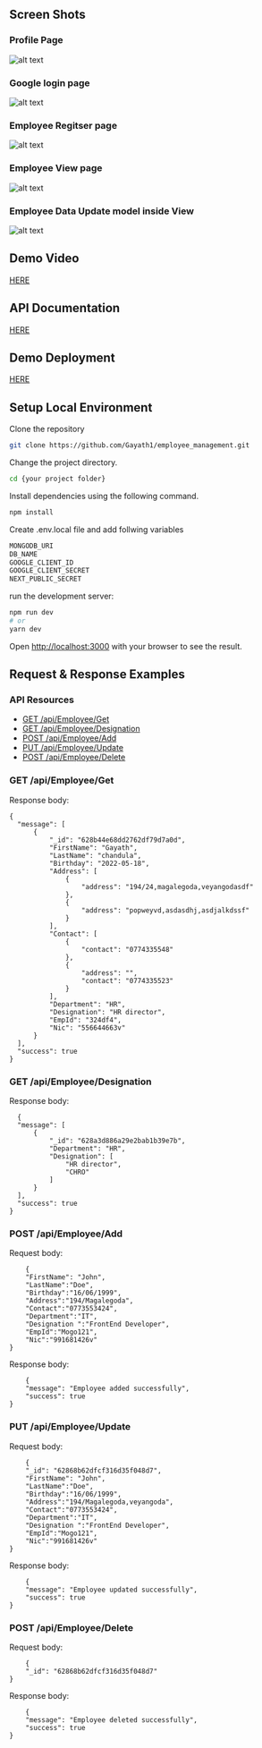 
## Screen Shots

### Profile Page
![alt text](https://github.com/Gayath1/employee_management/blob/main/public/ScreenShots/Web%20capture_23-5-2022_141541_localhost.jpeg)
### Google login page
![alt text](https://github.com/Gayath1/employee_management/blob/main/public/ScreenShots/Web%20capture_23-5-2022_14159_localhost.jpeg)
### Employee Regitser page
![alt text](https://github.com/Gayath1/employee_management/blob/main/public/ScreenShots/Web%20capture_23-5-2022_141610_localhost.jpeg)
### Employee View page
![alt text](https://github.com/Gayath1/employee_management/blob/main/public/ScreenShots/Web%20capture_23-5-2022_141626_localhost.jpeg)
### Employee Data Update model inside View
![alt text](https://github.com/Gayath1/employee_management/blob/main/public/ScreenShots/Web%20capture_23-5-2022_141641_localhost.jpeg)

## Demo Video

[HERE](https://github.com/Gayath1/employee_management/blob/main/public/Demo/Demo.mp4)

## API Documentation

[HERE](https://github.com/Gayath1/employee_management/blob/main/public/Api%20Document/Insomnia_2022-05-23.json)

## Demo Deployment

[HERE](https://employee-management-jade.vercel.app/)

## Setup Local Environment

Clone the repository <github repo link>


```sh
git clone https://github.com/Gayath1/employee_management.git
```

Change the project directory.

```sh
cd {your project folder}
```

Install dependencies using the following command.

```sh
npm install
```

Create .env.local file and add follwing variables
  
  ```sh
  MONGODB_URI
  DB_NAME
  GOOGLE_CLIENT_ID
  GOOGLE_CLIENT_SECRET
  NEXT_PUBLIC_SECRET
  ```

run the development server:

```bash
npm run dev
# or
yarn dev
```
Open [http://localhost:3000](http://localhost:3000) with your browser to see the result.
  
## Request & Response Examples
  
### API Resources  
  
  - [GET /api/Employee/Get](#get-apiemployeeget)
  - [GET /api/Employee/Designation](#get-apiemployeedesignation)
  - [POST /api/Employee/Add](#post-apiemployeeadd)
  - [PUT /api/Employee/Update](#put-apiemployeeupdate)
  - [POST /api/Employee/Delete](#post-apiemployeedelete)
  
### GET /api/Employee/Get
  
Response body:
  ```
  {
	"message": [
		{
			"_id": "628b44e68dd2762df79d7a0d",
			"FirstName": "Gayath",
			"LastName": "chandula",
			"Birthday": "2022-05-18",
			"Address": [
				{
					"address": "194/24,magalegoda,veyangodasdf"
				},
				{
					"address": "popweyvd,asdasdhj,asdjalkdssf"
				}
			],
			"Contact": [
				{
					"contact": "0774335548"
				},
				{
					"address": "",
					"contact": "0774335523"
				}
			],
			"Department": "HR",
			"Designation": "HR director",
			"EmpId": "324df4",
			"Nic": "556644663v"
		}
	],
	"success": true
}
  ```
### GET /api/Employee/Designation
  
Response body:  
  ```
	{
	"message": [
		{
			"_id": "628a3d886a29e2bab1b39e7b",
			"Department": "HR",
			"Designation": [
				"HR director",
				"CHRO"
			]
		}
	],
	"success": true
}
 ```

### POST /api/Employee/Add

Request body: 
```	
	{
	"FirstName": "John",
	"LastName":"Doe",
	"Birthday":"16/06/1999",
	"Address":"194/Magalegoda",
	"Contact":"0773553424",
	"Department":"IT",
	"Designation ":"FrontEnd Developer",
	"EmpId":"Mogo121",
	"Nic":"991681426v"
}
```

Response body: 
```	
	{
	"message": "Employee added successfully",
	"success": true
}
```

### PUT /api/Employee/Update	
	
Request body:
```	
	{
	"_id": "62868b62dfcf316d35f048d7",
	"FirstName": "John",
	"LastName":"Doe",
	"Birthday":"16/06/1999",
	"Address":"194/Magalegoda,veyangoda",
	"Contact":"0773553424",
	"Department":"IT",
	"Designation ":"FrontEnd Developer",
	"EmpId":"Mogo121",
	"Nic":"991681426v"
}

```
Response body: 	
```
	{
	"message": "Employee updated successfully",
	"success": true
}
```
	
### POST /api/Employee/Delete
	
Request body:	
```
	{
	"_id": "62868b62dfcf316d35f048d7"
}
```
	
Response body: 
```
	{
	"message": "Employee deleted successfully",
	"success": true
}
```
